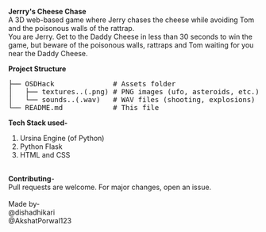 <strong>Jerrry's Cheese Chase</strong><br>
A 3D web-based game where Jerry chases the cheese while avoiding Tom and the poisonous walls of the rattrap.<br>
You are Jerry. Get to the Daddy Cheese in less than 30 seconds to win the game, but beware of the poisonous walls, rattraps and Tom waiting for you near the Daddy Cheese.<br>

<strong>Project Structure</strong><br>
<pre>
├── OSDHack              # Assets folder
│   ├── textures..(.png) # PNG images (ufo, asteroids, etc.)
│   └── sounds..(.wav)   # WAV files (shooting, explosions)
└── README.md            # This file
</pre>
<strong>Tech Stack used- </strong><br>
1. Ursina Engine (of Python)<br>
2. Python Flask<br>
3. HTML and CSS<br>
<br>
<strong> Contributing</strong>-<br>
Pull requests are welcome. For major changes, open an issue.<br>
<br>
Made by- <br>
@dishadhikari<br>
@AkshatPorwal123<br>
